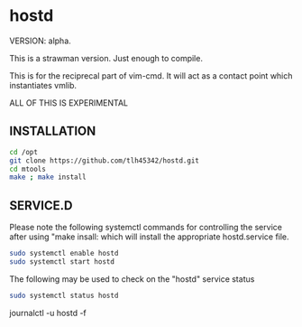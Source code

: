 # hostd

VERSION: alpha.

This is a strawman version.  Just enough to compile.

This is for the reciprecal part of vim-cmd.  It will act as a contact point which instantiates vmlib.

ALL OF THIS IS EXPERIMENTAL

## INSTALLATION

```bash
cd /opt
git clone https://github.com/tlh45342/hostd.git
cd mtools
make ; make install
```

## SERVICE.D

Please note the following systemctl commands for controlling the service after using "make insall:
which will install the appropriate hostd.service file.

```bash
sudo systemctl enable hostd 
sudo systemctl start hostd
```

The following may be used to check on the "hostd" service status

```bash
sudo systemctl status hostd
```

journalctl -u hostd -f
